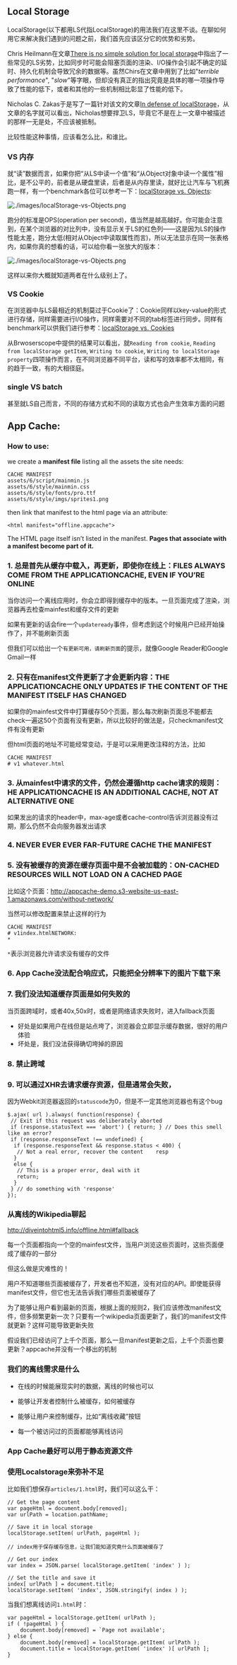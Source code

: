 ## Local Storage

LocalStorage(以下都用LS代指LocalStorage)的用法我们在这里不谈。在聊如何用它来解决我们遇到的问题之前，我们首先应该区分它的优势和劣势。

Chris Heilmann在文章[There is no simple solution for local storage](http://hacks.mozilla.org/2012/03/there-is-no-simple-solution-for-local-storage/)中指出了一些常见的LS劣势，比如同步时可能会阻塞页面的渲染、I/O操作会引起不确定的延时、持久化机制会导致冗余的数据等。虽然Chirs在文章中用到了比如"*terrible performance*", "*slow*"等字眼，但却没有真正的指出究竟是具体的哪一项操作导致了性能的低下，或者和其他的一些机制相比彰显了性能的低下。

Nicholas C. Zakas于是写了一篇针对该文的文章[In defense of localStorage](http://www.nczonline.net/blog/2012/03/07/in-defense-of-localstorage/)，从文章的名字就可以看出，Nicholas想要捍卫LS，毕竟它不是在上一文章中被描述的那样一无是处，不应该被抵制。

比较性能这种事情，应该看怎么比，和谁比。

### VS 内存

就“读”数据而言，如果你把“从LS中读一个值”和“从Object对象中读一个属性”相比，是不公平的，前者是从硬盘里读，后者是从内存里读，就好比让汽车与飞机赛跑一样，有一个benchmark各位可以参考一下：[localStorage vs. Objects](http://jsperf.com/localstorage-vs-objects):

![./images/localStorage-vs-Objects.png](./images/localStorage-vs-Objects.png)

跑分的标准是OPS(operation per second)，值当然是越高越好。你可能会注意到，在某个浏览器的对比列中，没有显示关于LS的红色列——这是因为LS的操作性能太差，跑分太低(相对从Object中读取属性而言)，所以无法显示在同一张表格内，如果你真的想看的话，可以给你看一张放大的版本：

![./images/localStorage-vs-Objects.png](./images/localStorage-vs-Objects-2.png)

这样以来你大概就知道两者在什么级别上了。

### VS Cookie

在浏览器中与LS最相近的机制莫过于Cookie了：Cookie同样以key-value的形式进行存储，同样需要进行I/O操作，同样需要对不同的tab标签进行同步。同样有benchmark可以供我们进行参考：[localStorage vs. Cookies](http://jsperf.com/localstorage-vs-objects/19)

从Brwoserscope中提供的结果可以看出，就`Reading from cookie`, `Reading from localStorage getItem`, `Writing to cookie`, `Writing to localStorage property`四项操作而言，在不同浏览器不同平台，读和写的效率都不太相同，有的趋于一致，有的大相径庭。


### single VS batch

甚至就LS自己而言，不同的存储方式和不同的读取方式也会产生效率方面的问题




## App Cache:

### How to use:

we create a **manifest file** listing all the assets the site needs:

```
CACHE MANIFEST
assets/6/script/mainmin.js
assets/6/style/mainmin.css
assets/6/style/fonts/pro.ttf
assets/6/style/imgs/sprites1.png
```

then link that manifest to the html page via an attribute:

```
<html manifest="offline.appcache">
```
The HTML page itself isn’t listed in the manifest. **Pages that associate with a manifest become part of it.**

### 1. 总是首先从缓存中载入，再更新，即使你在线上：FILES ALWAYS COME FROM THE APPLICATIONCACHE, EVEN IF YOU’RE ONLINE

当你访问一个离线应用时，你会立即得到缓存中的版本。一旦页面完成了渲染，浏览器再去检查mainfest和缓存文件的更新

如果有更新的话会fire一个`updateready`事件，但考虑到这个时候用户已经开始操作了，并不能刷新页面

但我们可以给出一个`有更新可用，请刷新页面`的提示，就像Google Reader和Google Gmail一样

### 2. 只有在manifest文件更新了才会更新内容：THE APPLICATIONCACHE ONLY UPDATES IF THE CONTENT OF THE MANIFEST ITSELF HAS CHANGED

如果你的mainfest文件中打算缓存50个页面，那么每次刷新页面总不能都去check一遍这50个页面有没有更新，所以比较好的做法是，只checkmanifest文件有没有更新

但html页面的地址不可能经常变动，于是可以采用更改注释的方法，比如

```
CACHE MANIFEST
# v1 whatever.html
```

### 3. 从mainfest中请求的文件，仍然会遵循http cache请求的规则：HE APPLICATIONCACHE IS AN ADDITIONAL CACHE, NOT AT ALTERNATIVE ONE

如果发出的请求的header中，max-age或者cache-control告诉浏览器没有过期，那么仍然不会向服务器发出请求

### 4. NEVER EVER EVER FAR-FUTURE CACHE THE MANIFEST

### 5. 没有被缓存的资源在缓存页面中是不会被加载的：ON-CACHED RESOURCES WILL NOT LOAD ON A CACHED PAGE

比如这个页面：http://appcache-demo.s3-website-us-east-1.amazonaws.com/without-network/

当然可以修改配置来禁止这样的行为

```
CACHE MANIFEST
# v1index.htmlNETWORK:
*
```
`*`表示浏览器允许请求没有缓存的文件


### 6. App Cache没法配合响应式，只能把全分辨率下的图片下载下来

### 7. 我们没法知道缓存页面是如何失败的

当页面跨域时，或者40x,50x时，或者是网络请求失败时，进入fallback页面

- 好处是如果用户在线但是站点垮了，浏览器会立即显示缓存数据，很好的用户体验
- 坏处是，我们没法获得确切垮掉的原因

### 8. 禁止跨域

### 9. 可以通过XHR去请求缓存资源，但是通常会失败，

因为Webkit浏览器返回的`statuscode`为0，但是不一定其他浏览器也有这个bug

```
$.ajax( url ).always( function(response) {
 // Exit if this request was deliberately aborted
 if (response.statusText === 'abort') { return; } // Does this smell like an error?
 if (response.responseText !== undefined) {
  if (response.responseText && response.status < 400) {
   // Not a real error, recover the content    resp
  }
  else {
   // This is a proper error, deal with it
   return;
  }
 } // do something with 'response'
});
```

### 从离线的Wikipedia聊起

http://diveintohtml5.info/offline.html#fallback

每一个页面都指向一个空的mainfest文件，当用户浏览这些页面时，这些页面便成了缓存的一部分

但这么做是灾难性的！

用户不知道哪些页面被缓存了，开发者也不知道，没有对应的API。即使能获得manifest文件，但它也无法告诉我们哪些页面被缓存了

为了能够让用户看到最新的页面，根据上面的规则2，我们应该修改manifest文件，但多频繁更新一次？只要有一个wikipedia页面更新了，我们的manifest文件就更新？这样可能导致更新失败

假设我们已经访问了上千个页面，那么一旦manifest更新之后，上千个页面也要更新？appcache并没有一个移出的机制


### 我们的离线需求是什么

- 在线的时候能展现实时的数据，离线的时候也可以

- 能够让开发者控制什么被缓存，如何被缓存

- 能够让用户来控制缓存，比如“离线收藏”按钮

- 每一个被访问过的页面都能够离线访问

### App Cache最好可以用于静态资源文件

### 使用Localstorage来弥补不足

比如我们想保存`articles/1.html`时，我们可以这么干：

```
// Get the page content
var pageHtml = document.body[removed];
var urlPath = location.pathName;

// Save it in local storage
localStorage.setItem( urlPath, pageHtml );

// index用于保存缓存信息，让我们能知道究竟什么页面被缓存了

// Get our index
var index = JSON.parse( localStorage.getItem( 'index' ) );

// Set the title and save it
index[ urlPath ] = document.title;
localStorage.setItem( 'index', JSON.stringify( index ) );
```

当我们想离线访问`1.html`时：

```
var pageHtml = localStorage.getItem( urlPath );
if ( !pageHtml ) {
    document.body[removed] = `Page not available';
} else {
    document.body[removed] = localStorage.getItem( urlPath );
    document.title = localStorage.getItem( 'index' )[ urlPath ];
}

```





